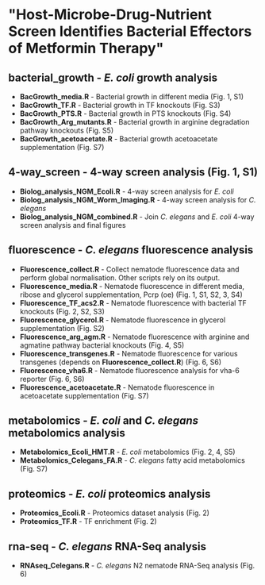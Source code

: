 # "Host-Microbe-Drug-Nutrient Screen Identifies Bacterial Effectors of Metformin Therapy"

## bacterial_growth - *E. coli* growth analysis
- **BacGrowth_media.R** - Bacterial growth in different media (Fig. 1, S1)
- **BacGrowth_TF.R** - Bacterial growth in TF knockouts (Fig. S3)
- **BacGrowth_PTS.R** - Bacterial growth in PTS knockouts (Fig. S4)
- **BacGrowth_Arg_mutants.R** - Bacterial growth in arginine degradation pathway knockouts (Fig. S5)
- **BacGrowth_acetoacetate.R** - Bacterial growth acetoacetate supplementation (Fig. S7)

## 4-way_screen - 4-way screen analysis (Fig. 1, S1)
- **Biolog_analysis_NGM_Ecoli.R** - 4-way screen analysis for *E. coli*
- **Biolog_analysis_NGM_Worm_Imaging.R** - 4-way screen analysis for *C. elegans*
- **Biolog_analysis_NGM_combined.R** - Join *C. elegans* and *E. coli* 4-way screen analysis and final figures

## fluorescence - *C. elegans* fluorescence analysis
- **Fluorescence_collect.R** - Collect nematode fluorescence data and perform global normalisation. Other scripts rely on its output.
- **Fluorescence_media.R** - Nematode fluorescence in different media, ribose and glycerol supplementation, Pcrp (oe) (Fig. 1, S1, S2, 3, S4)
- **Fluorescence_TF_acs2.R** - Nematode fluorescence with bacterial TF knockouts (Fig. 2, S2, S3)
- **Fluorescence_glycerol.R** - Nematode fluorescence in glycerol supplementation (Fig. S2)
- **Fluorescence_arg_agm.R** - Nematode fluorescence with arginine and agmatine pathway bacterial knockouts (Fig. 4, S5)
- **Fluorescence_transgenes.R** - Nematode fluorescence for various transgenes (depends on **Fluorescence_collect.R**) (Fig. 6, S6)
- **Fluorescence_vha6.R** - Nematode fluorescence analysis for vha-6 reporter (Fig. 6, S6)
- **Fluorescence_acetoacetate.R** - Nematode fluorescence in acetoacetate supplementation (Fig. S7)

## metabolomics - *E. coli* and *C. elegans* metabolomics analysis
- **Metabolomics_Ecoli_HMT.R** - *E. coli* metabolomics (Fig. 2, 4, S5)
- **Metabolomics_Celegans_FA.R** - *C. elegans* fatty acid metabolomics (Fig. S7)

## proteomics - *E. coli* proteomics analysis
- **Proteomics_Ecoli.R** - Proteomics dataset analysis (Fig. 2)
- **Proteomics_TF.R** - TF enrichment (Fig. 2)

## rna-seq - *C. elegans* RNA-Seq analysis
- **RNAseq_Celegans.R** - *C. elegans* N2 nematode RNA-Seq analysis (Fig. 6)